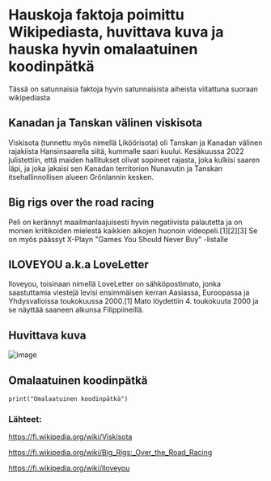 # Hauskoja faktoja poimittu Wikipediasta, huvittava kuva ja hauska hyvin omalaatuinen koodinpätkä

Tässä on satunnaisia faktoja hyvin satunnaisista aiheista viitattuna suoraan wikipediasta

## Kanadan ja Tanskan välinen viskisota

Viskisota (tunnettu myös nimellä Liköörisota) oli Tanskan ja Kanadan välinen rajakiista Hansinsaarella siitä, kummalle saari kuului. Kesäkuussa 2022 julistettiin, että maiden hallitukset olivat sopineet rajasta, joka kulkisi saaren läpi, ja joka jakaisi sen Kanadan territorion Nunavutin ja Tanskan itsehallinnollisen alueen Grönlannin kesken.

## Big rigs over the road racing

Peli on kerännyt maailmanlaajuisesti hyvin negatiivista palautetta ja on monien kriitikoiden mielestä kaikkien aikojen huonoin videopeli.[1][2][3] Se on myös päässyt X-Playn "Games You Should Never Buy" -listalle

## ILOVEYOU a.k.a LoveLetter

Iloveyou, toisinaan nimellä LoveLetter on sähköpostimato, jonka saastuttamia viestejä levisi ensimmäisen kerran Aasiassa, Euroopassa ja Yhdysvalloissa toukokuussa 2000.[1] Mato löydettiin 4. toukokuuta 2000 ja se näyttää saaneen alkunsa Filippiineillä.

## Huvittava kuva

![image](https://github.com/KebabGarva/Linux-palvelinten-hallinta-bgu248/assets/89390996/35c6339a-6e90-4b75-aa71-702ba23f20cb)

## Omalaatuinen koodinpätkä 

```
print("Omalaatuinen koodinpätkä")

````

### Lähteet:

https://fi.wikipedia.org/wiki/Viskisota

https://fi.wikipedia.org/wiki/Big_Rigs:_Over_the_Road_Racing

https://fi.wikipedia.org/wiki/Iloveyou



